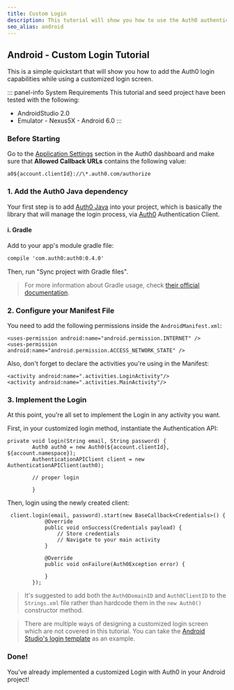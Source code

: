```yaml
---
title: Custom Login
description: This tutorial will show you how to use the Auth0 authentication API in your Android project to create a custom login screen.
seo_alias: android
---
```


## Android - Custom Login Tutorial

This is a simple quickstart that will show you how to add the Auth0 login capabilities while using a customized login screen.

::: panel-info System Requirements
This tutorial and seed project have been tested with the following:

* AndroidStudio 2.0
* Emulator - Nexus5X - Android 6.0 
  :::


### Before Starting

<div class="setup-callback">
<p>Go to the <a href="${uiAppSettingsURL}">Application Settings</a> section in the Auth0 dashboard and make sure that <b>Allowed Callback URLs</b> contains the following value:</p>

<pre><code>a0${account.clientId}://\*.auth0.com/authorize</pre></code>
</div>

### 1. Add the Auth0 Java dependency

Your first step is to add [Auth0 Java](https://github.com/auth0/auth0-java) into your project, which is basically the library that will manage the login process, via [Auth0](https://auth0.com/) Authentication Client.

#### i. Gradle

Add to your app's module gradle file:

```xml
compile 'com.auth0:auth0:0.4.0'
```

Then, run "Sync project with Gradle files".

> For more information about Gradle usage, check [their official documentation](http://tools.android.com/tech-docs/new-build-system/user-guide).

### 2. Configure your Manifest File

You need to add the following permissions inside the ``AndroidManifest.xml``:
        
	<uses-permission android:name="android.permission.INTERNET" />
	<uses-permission android:name="android.permission.ACCESS_NETWORK_STATE" />
	
Also, don't forget to declare the activities you're using in the Manifest:
	
	
	<activity android:name=".activities.LoginActivity"/>
	<activity android:name=".activities.MainActivity"/>
	
       
### 3. Implement the Login

At this point, you're all set to implement the Login in any activity you want. 

First, in your customized login method, instantiate the Authentication API:

```android
private void login(String email, String password) {
        Auth0 auth0 = new Auth0(${account.clientId}, ${account.namespace});
        AuthenticationAPIClient client = new AuthenticationAPIClient(auth0);  
        
        // proper login
        
        }      
```

Then, login using the newly created client:

```android
 client.login(email, password).start(new BaseCallback<Credentials>() {
            @Override
            public void onSuccess(Credentials payload) {
                // Store credentials
                // Navigate to your main activity
            }

            @Override
            public void onFailure(Auth0Exception error) {

            }
        });
```
> It's suggested to add both the ``Auth0DomainID`` and ``Auth0ClientID`` to the ``Strings.xml`` file rather than hardcode them in the ``new Auth0()`` constructor method.

> There are multiple ways of designing a customized login screen which are not covered in this tutorial. You can take the [Android Studio's login template](https://developer.android.com/studio/projects/templates.html) as an example. 

### Done!

You've already implemented a customized Login with Auth0 in your Android project!

